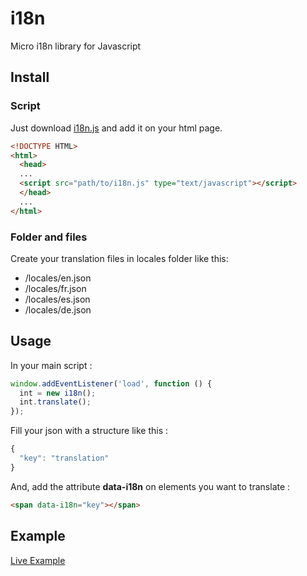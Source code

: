 # i18n
Micro i18n library for Javascript

## Install
### Script
Just download [i18n.js](https://raw.githubusercontent.com/Jack3113/i18n/master/src/i18n.js) and add it on your html page.
```html
<!DOCTYPE HTML>
<html>
  <head>
  ...
  <script src="path/to/i18n.js" type="text/javascript"></script>
  </head>
  ...
</html>
```

### Folder and files
Create your translation files in locales folder like this:
* /locales/en.json
* /locales/fr.json
* /locales/es.json
* /locales/de.json

## Usage
In your main script :
```javascript
window.addEventListener('load', function () {
  int = new i18n();
  int.translate();
});
```

Fill your json with a structure like this :
```javascript
{
  "key": "translation"
}
```

And, add the attribute __data-i18n__ on elements you want to translate :
```html
<span data-i18n="key"></span>
```

## Example
[Live Example](http://jack3113.github.io/i18n/)
